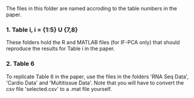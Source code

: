 The files in this folder are named accroding to the table numbers in the paper.

### 1. Table i, i = {1:5} U {7,8}

These folders hold the R and MATLAB files (for IF-PCA only) that should reproduce the results for Table i in the paper.

### 2. Table 6

To replicate Table 6 in the paper, use the files in the folders 'RNA Seq Data', 'Cardio Data' and 'Multitissue Data'. Note that you will have to convert the csv file 'selected.csv' to a .mat file yourself.
